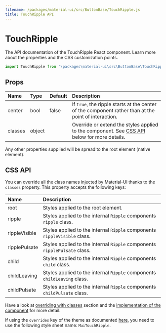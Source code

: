```yaml
---
filename: /packages/material-ui/src/ButtonBase/TouchRipple.js
title: TouchRipple API
---
```


<!--- This documentation is automatically generated, do not try to edit it. -->

# TouchRipple

<p class="description">The API documentation of the TouchRipple React component. Learn more about the properties and the CSS customization points.</p>

```js
import TouchRipple from '\packages\material-ui\src\ButtonBase\TouchRipple';
```



## Props

| Name | Type | Default | Description |
|:-----|:-----|:--------|:------------|
| <span class="prop-name">center</span> | <span class="prop-type">bool</span> | <span class="prop-default">false</span> | If `true`, the ripple starts at the center of the component rather than at the point of interaction. |
| <span class="prop-name">classes</span> | <span class="prop-type">object</span> |   | Override or extend the styles applied to the component. See [CSS API](#css-api) below for more details. |

Any other properties supplied will be spread to the root element (native element).

## CSS API

You can override all the class names injected by Material-UI thanks to the `classes` property.
This property accepts the following keys:


| Name | Description |
|:-----|:------------|
| <span class="prop-name">root</span> | Styles applied to the root element.
| <span class="prop-name">ripple</span> | Styles applied to the internal `Ripple` components `ripple` class.
| <span class="prop-name">rippleVisible</span> | Styles applied to the internal `Ripple` components `rippleVisible` class.
| <span class="prop-name">ripplePulsate</span> | Styles applied to the internal `Ripple` components `ripplePulsate` class.
| <span class="prop-name">child</span> | Styles applied to the internal `Ripple` components `child` class.
| <span class="prop-name">childLeaving</span> | Styles applied to the internal `Ripple` components `childLeaving` class.
| <span class="prop-name">childPulsate</span> | Styles applied to the internal `Ripple` components `childPulsate` class.

Have a look at [overriding with classes](/customization/overrides/#overriding-with-classes) section
and the [implementation of the component](https://github.com/mui-org/material-ui/tree/master/packages/material-ui/src/ButtonBase/TouchRipple.js)
for more detail.

If using the `overrides` key of the theme as documented
[here](/customization/themes/#customizing-all-instances-of-a-component-type),
you need to use the following style sheet name: `MuiTouchRipple`.

